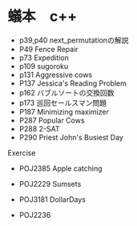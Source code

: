 # 蟻本　c++ 

- p39,p40 next_permutationの解説
- P49 Fence Repair
- p73 Expedition
- p109 sugoroku
- p131 Aggressive cows
- P137 Jessica's Reading Problem
- p162 バブルソートの交換回数
- p173 巡回セールスマン問題
- P187 Minimizing maximizer
- P287 Popular Cows
- P288 2-SAT
- P290 Priest John's Busiest Day


Exercise
- POJ2385 Apple catching
- POJ2229 Sumsets
- POJ3181 DollarDays

- POJ2236